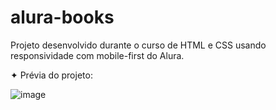 # alura-books
Projeto desenvolvido durante o curso de HTML e CSS usando responsividade com mobile-first do Alura.

✦ Prévia do projeto: 

![image](https://github.com/jaquelinereiz/alura-books/assets/91039376/eac181ed-77f3-408d-81b1-8815a37e534a)
